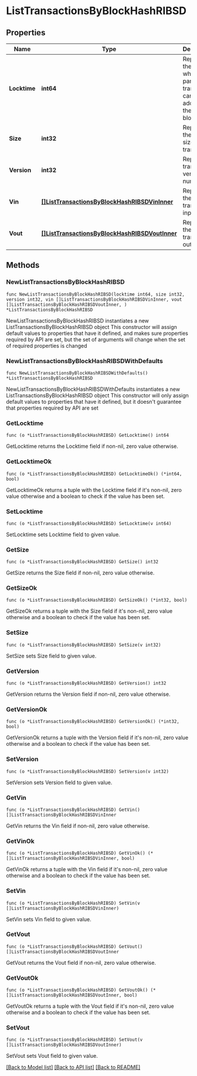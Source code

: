 # ListTransactionsByBlockHashRIBSD

## Properties

Name | Type | Description | Notes
------------ | ------------- | ------------- | -------------
**Locktime** | **int64** | Represents the time at which a particular transaction can be added to the blockchain. | 
**Size** | **int32** | Represents the total size of this transaction. | 
**Version** | **int32** | Represents transaction version number. | 
**Vin** | [**[]ListTransactionsByBlockHashRIBSDVinInner**](ListTransactionsByBlockHashRIBSDVinInner.md) | Represents the transaction inputs. | 
**Vout** | [**[]ListTransactionsByBlockHashRIBSDVoutInner**](ListTransactionsByBlockHashRIBSDVoutInner.md) | Represents the transaction outputs. | 

## Methods

### NewListTransactionsByBlockHashRIBSD

`func NewListTransactionsByBlockHashRIBSD(locktime int64, size int32, version int32, vin []ListTransactionsByBlockHashRIBSDVinInner, vout []ListTransactionsByBlockHashRIBSDVoutInner, ) *ListTransactionsByBlockHashRIBSD`

NewListTransactionsByBlockHashRIBSD instantiates a new ListTransactionsByBlockHashRIBSD object
This constructor will assign default values to properties that have it defined,
and makes sure properties required by API are set, but the set of arguments
will change when the set of required properties is changed

### NewListTransactionsByBlockHashRIBSDWithDefaults

`func NewListTransactionsByBlockHashRIBSDWithDefaults() *ListTransactionsByBlockHashRIBSD`

NewListTransactionsByBlockHashRIBSDWithDefaults instantiates a new ListTransactionsByBlockHashRIBSD object
This constructor will only assign default values to properties that have it defined,
but it doesn't guarantee that properties required by API are set

### GetLocktime

`func (o *ListTransactionsByBlockHashRIBSD) GetLocktime() int64`

GetLocktime returns the Locktime field if non-nil, zero value otherwise.

### GetLocktimeOk

`func (o *ListTransactionsByBlockHashRIBSD) GetLocktimeOk() (*int64, bool)`

GetLocktimeOk returns a tuple with the Locktime field if it's non-nil, zero value otherwise
and a boolean to check if the value has been set.

### SetLocktime

`func (o *ListTransactionsByBlockHashRIBSD) SetLocktime(v int64)`

SetLocktime sets Locktime field to given value.


### GetSize

`func (o *ListTransactionsByBlockHashRIBSD) GetSize() int32`

GetSize returns the Size field if non-nil, zero value otherwise.

### GetSizeOk

`func (o *ListTransactionsByBlockHashRIBSD) GetSizeOk() (*int32, bool)`

GetSizeOk returns a tuple with the Size field if it's non-nil, zero value otherwise
and a boolean to check if the value has been set.

### SetSize

`func (o *ListTransactionsByBlockHashRIBSD) SetSize(v int32)`

SetSize sets Size field to given value.


### GetVersion

`func (o *ListTransactionsByBlockHashRIBSD) GetVersion() int32`

GetVersion returns the Version field if non-nil, zero value otherwise.

### GetVersionOk

`func (o *ListTransactionsByBlockHashRIBSD) GetVersionOk() (*int32, bool)`

GetVersionOk returns a tuple with the Version field if it's non-nil, zero value otherwise
and a boolean to check if the value has been set.

### SetVersion

`func (o *ListTransactionsByBlockHashRIBSD) SetVersion(v int32)`

SetVersion sets Version field to given value.


### GetVin

`func (o *ListTransactionsByBlockHashRIBSD) GetVin() []ListTransactionsByBlockHashRIBSDVinInner`

GetVin returns the Vin field if non-nil, zero value otherwise.

### GetVinOk

`func (o *ListTransactionsByBlockHashRIBSD) GetVinOk() (*[]ListTransactionsByBlockHashRIBSDVinInner, bool)`

GetVinOk returns a tuple with the Vin field if it's non-nil, zero value otherwise
and a boolean to check if the value has been set.

### SetVin

`func (o *ListTransactionsByBlockHashRIBSD) SetVin(v []ListTransactionsByBlockHashRIBSDVinInner)`

SetVin sets Vin field to given value.


### GetVout

`func (o *ListTransactionsByBlockHashRIBSD) GetVout() []ListTransactionsByBlockHashRIBSDVoutInner`

GetVout returns the Vout field if non-nil, zero value otherwise.

### GetVoutOk

`func (o *ListTransactionsByBlockHashRIBSD) GetVoutOk() (*[]ListTransactionsByBlockHashRIBSDVoutInner, bool)`

GetVoutOk returns a tuple with the Vout field if it's non-nil, zero value otherwise
and a boolean to check if the value has been set.

### SetVout

`func (o *ListTransactionsByBlockHashRIBSD) SetVout(v []ListTransactionsByBlockHashRIBSDVoutInner)`

SetVout sets Vout field to given value.



[[Back to Model list]](../README.md#documentation-for-models) [[Back to API list]](../README.md#documentation-for-api-endpoints) [[Back to README]](../README.md)


